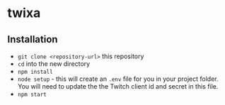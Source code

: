 # twixa

## Installation
* `git clone <repository-url>` this repository
* `cd` into the new directory
* `npm install`
* `node setup` - this will create an `.env` file for you in your project folder. You will need to update the the Twitch client id and secret in this file. 
* `npm start`
